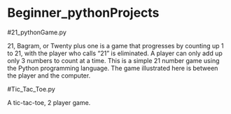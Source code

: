 # Beginner_pythonProjects

#21_pythonGame.py

21, Bagram, or Twenty plus one is a game that progresses by counting up 1 to 21, with the player who calls “21” is eliminated. 
A player can only add up only 3 numbers to count at a time. This is a simple 21 number game using the Python programming language. 
The game illustrated here is between the player and the computer.

#Tic_Tac_Toe.py

A tic-tac-toe, 2 player game.
